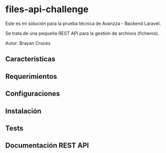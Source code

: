 # files-api-challenge 

Este es mi solución para la prueba técnica de Avanzza - Backend Laravel.  

Se trata de una pequeña REST API para la gestión de archivos (ficheros). 

Autor: Brayan Cruces 

## Características 



## Requerimientos 



## Configuraciones 


## Instalación

 
## Tests


## Documentación REST API 




